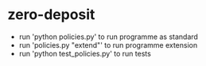 # zero-deposit

- run 'python policies.py' to run programme as standard
- run 'policies.py "extend"' to run programme extension
- run 'python test_policies.py' to run tests

